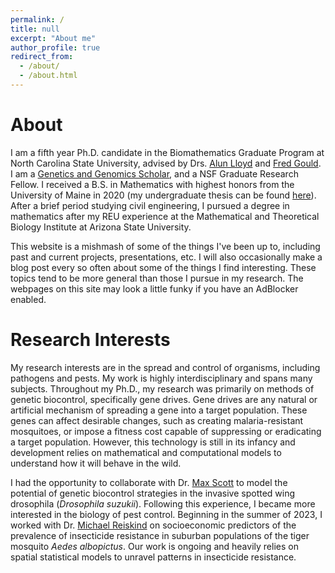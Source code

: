 ```yaml
---
permalink: /
title: null
excerpt: "About me"
author_profile: true
redirect_from: 
  - /about/
  - /about.html
---
```



<h1>
About
</h1>

<p> I am a fifth year Ph.D. candidate in the Biomathematics 
Graduate Program at North Carolina State University, advised by Drs.
<a href="http://alun.math.ncsu.edu/" target="_blank"  rel="noopener noreferrer">Alun Lloyd</a> 
and <a href="https://cals.ncsu.edu/entomology-and-plant-pathology/people/fgould/" target="_blank"  rel="noopener noreferrer">Fred Gould</a>. I am a <a href="https://gga.ncsu.edu/" target="_blank"  rel="noopener noreferrer">Genetics and Genomics Scholar</a>, 
and a NSF Graduate Research Fellow. I received a B.S. in 
Mathematics with highest honors from the University of Maine in 2020 (my undergraduate
thesis can be found <a href="https://digitalcommons.library.umaine.edu/honors/630/" target="_blank"  rel="noopener noreferrer">here</a>). After a brief period studying civil engineering, I pursued a degree in mathematics after my REU experience at the Mathematical and Theoretical Biology Institute at Arizona State University. 
</p> 


<p>
This website is a mishmash of some of the things I've been up to, including past and current projects,
presentations, etc. I will also occasionally make a blog post every so often about some of the things I find interesting. 
These topics tend to be more general than those I pursue in my research. The webpages on this site may look a little funky if you have an AdBlocker enabled. 
</p>

<h1>
Research Interests
</h1>

<p>
My research interests are in the spread and control of organisms, including pathogens and pests. My work is highly interdisciplinary and spans many subjects. Throughout my Ph.D., my research was primarily on methods of genetic biocontrol, specifically gene drives. Gene drives are any natural or artificial mechanism of spreading a gene into a target population. These genes can affect desirable changes, such as creating malaria-resistant mosquitoes, or impose a fitness cost capable of suppressing or eradicating a target population. However, this technology is still in its infancy and development relies on mathematical and computational models to understand how it will behave in the wild. 
</p>

<p>
I had the opportunity to collaborate with Dr.
<a href="https://maxscottlab.wordpress.ncsu.edu/" target="_blank"  rel="noopener noreferrer">Max Scott</a> to model the potential of genetic biocontrol strategies in the invasive spotted wing drosophila (<i>Drosophila suzukii</i>). Following this experience, I became more interested in the biology of pest control. Beginning in the summer of 2023, I worked with Dr. 
<a href="https://cals.ncsu.edu/entomology-and-plant-pathology/people/mhreiski/" target="_blank"  rel="noopener noreferrer">Michael Reiskind</a> on socioeconomic predictors of the prevalence of insecticide resistance in suburban populations of the tiger mosquito <i>Aedes albopictus</i>. Our work is ongoing and heavily relies on spatial statistical models to unravel patterns in insecticide resistance.  
</p>

